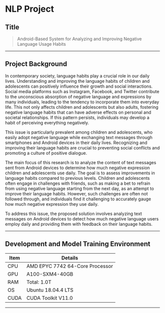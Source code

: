 # NLP Project
## Title
> Android-Based System for Analyzing and Improving Negative Language Usage Habits
---
## Project Background

In contemporary society, language habits play a crucial role in our daily lives. Understanding and improving the language habits of children and adolescents can positively influence their growth and social interactions. Social media platforms such as Instagram, Facebook, and Twitter contribute to the unconscious absorption of negative language and expressions by many individuals, leading to the tendency to incorporate them into everyday life. This not only affects children and adolescents but also adults, fostering negative language habits that can have adverse effects on personal and societal relationships. If this pattern persists, individuals may develop a habit of perceiving everything negatively.

This issue is particularly prevalent among children and adolescents, who easily adopt negative language while exchanging text messages through smartphones and Android devices in their daily lives. Recognizing and improving their language habits are crucial to preventing social conflicts and promoting a culture of positive dialogue.

The main focus of this research is to analyze the content of text messages sent from Android devices to determine how much negative expression children and adolescents use daily. The goal is to assess improvements in language habits compared to previous levels. Children and adolescents often engage in challenges with friends, such as making a bet to refrain from using negative language starting from the next day, as an attempt to improve their language habits. However, such challenges are often not followed through, and individuals find it challenging to accurately gauge how much negative expression they use daily.

To address this issue, the proposed solution involves analyzing text messages on Android devices to detect how much negative language users employ daily and providing them with feedback on their language habits.


---
## Development and Model Training Environment


| Item            | Details                                  |
|-----------------|--------------------------------------------------|
| CPU               | AMD EPYC 7742 64-Core Processor                  |
| GPU               | A100-SXM4-40GB                                  |
| RAM               | Total: 1.0T|
| OS          | Ubuntu 18.04.4 LTS|
| CUDA              | CUDA Toolkit V11.0 |

---

